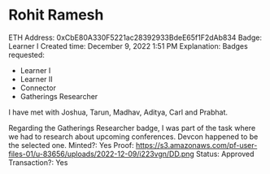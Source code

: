 # Rohit Ramesh

ETH Address: 0xCbE80A330F5221ac28392933BdeE65f1F2dAb834
Badge: Learner I
Created time: December 9, 2022 1:51 PM
Explanation: Badges requested: 
- Learner I
- Learner II
- Connector
- Gatherings Researcher

I have met with Joshua, Tarun, Madhav, Aditya, Carl and Prabhat. 

Regarding the Gatherings Researcher badge, I was part of the task where we had to research about upcoming conferences. Devcon happened to be the selected one.
Minted?: Yes
Proof: https://s3.amazonaws.com/pf-user-files-01/u-83656/uploads/2022-12-09/i223vgn/DD.png
Status: Approved
Transaction?: Yes